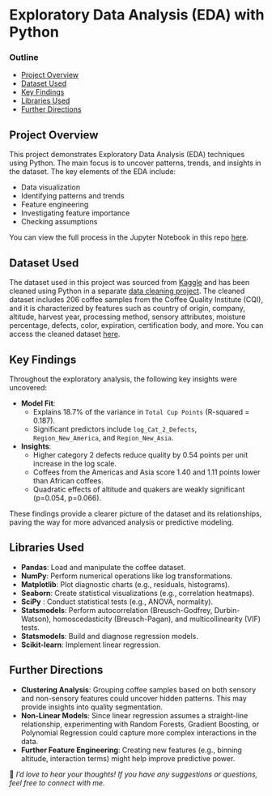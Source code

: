 # Exploratory Data Analysis (EDA) with Python


### Outline

- [Project Overview](#section-1)
- [Dataset Used](#section-2)
- [Key Findings](#section-3)
- [Libraries Used](#section-4)
- [Further Directions](#section-5)


## <a name="section-1"></a>Project Overview
This project demonstrates Exploratory Data Analysis (EDA) techniques using Python. The main focus is to uncover patterns, trends, and insights in the dataset. The key elements of the EDA include:

- Data visualization 
- Identifying patterns and trends
- Feature engineering
- Investigating feature importance
- Checking assumptions

  
You can view the full process in the Jupyter Notebook in this repo [here](https://github.com/Lillian1070/showcase_python_EDA_1/blob/main/kaggle_coffeeBean_EDA.ipynb). 


## <a name="section-2"></a>Dataset Used
The dataset used in this project was sourced from [Kaggle](https://www.kaggle.com/datasets/fatihb/coffee-quality-data-cqi) and has been cleaned using Python in a separate [data cleaning project](https://github.com/Lillian1070/showcase_python_dataCleaning_1). The cleaned dataset includes 206 coffee samples from the Coffee Quality Institute (CQI), and it is characterized by features such as country of origin, company, altitude, harvest year, processing method, sensory attributes, moisture percentage, defects, color, expiration, certification body, and more. You can access the cleaned dataset [here](https://github.com/Lillian1070/showcase_python_dataCleaning_1/blob/main/cleaned_dataset.csv).


## <a name="section-3"></a>Key Findings
Throughout the exploratory analysis, the following key insights were uncovered:

- **Model Fit**:
  - Explains 18.7% of the variance in `Total Cup Points` (R-squared = 0.187).
  - Significant predictors include `log_Cat_2_Defects`, `Region_New_America`, and `Region_New_Asia`.
- **Insights**:
  - Higher category 2 defects reduce quality by 0.54 points per unit increase in the log scale.
  - Coffees from the Americas and Asia score 1.40 and 1.11 points lower than African coffees.
  - Quadratic effects of altitude and quakers are weakly significant (p=0.054, p=0.066).


These findings provide a clearer picture of the dataset and its relationships, paving the way for more advanced analysis or predictive modeling.


## <a name="section-4"></a>Libraries Used
- **Pandas**: Load and manipulate the coffee dataset.
- **NumPy**: Perform numerical operations like log transformations.
- **Matplotlib**: Plot diagnostic charts (e.g., residuals, histograms).
- **Seaborn**: Create statistical visualizations (e.g., correlation heatmaps).
- **SciPy** : Conduct statistical tests (e.g., ANOVA, normality).
- **Statsmodels**: Perform autocorrelation (Breusch-Godfrey, Durbin-Watson), homoscedasticity (Breusch-Pagan), and multicollinearity (VIF) tests.
- **Statsmodels**: Build and diagnose regression models.
- **Scikit-learn**: Implement linear regression.


## <a name="section-5"></a>Further Directions
- **Clustering Analysis**: Grouping coffee samples based on both sensory and non-sensory features could uncover hidden patterns. This may provide insights into quality segmentation.
- **Non-Linear Models**: Since linear regression assumes a straight-line relationship, experimenting with Random Forests, Gradient Boosting, or Polynomial Regression could capture more complex interactions in the data.
- **Further Feature Engineering**: Creating new features (e.g., binning altitude, interaction terms) might help improve predictive power.


💬 _I’d love to hear your thoughts! If you have any suggestions or questions, feel free to connect with me._



